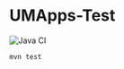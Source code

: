 # UMApps-Test

![Java CI](https://github.com/umapps/UMApps-Test/workflows/Java%20CI/badge.svg?branch=master)


```mvn test ```
